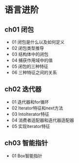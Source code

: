 # 语言进阶

## ch01 闭包

- 01 闭包是什么以及如何定义
- 02 闭包类型推导
- 03 结构体中的闭包
- 04 捕获作用域中的值
- 05 闭包的三种特征
- 06 三种特征之间的关系

## ch02 迭代器

- 01 迭代器和for循环
- 02 Iterator特征和next方法
- 03 IntoIterator特征
- 04 消费者适配器和迭代器适配器
- 05 实现Iterator特征

## ch03 智能指针

- 01 Box智能指针
